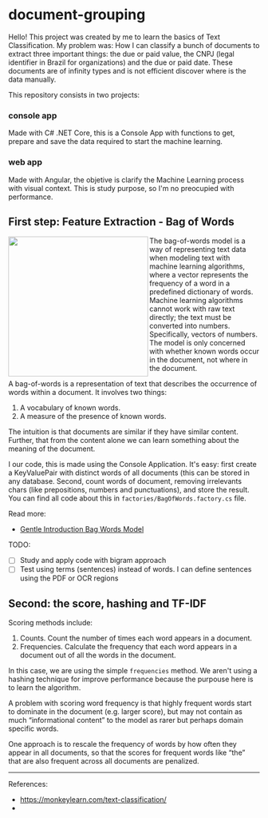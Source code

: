 # document-grouping

Hello! This project was created by me to learn the basics of Text Classification. My problem was: How I can classify a bunch of documents to extract three important things: the due or paid value, the CNPJ (legal identifier in Brazil for organizations) and the due or paid date. These documents are of infinity types and is not efficient discover where is the data manually.

This repository consists in two projects:

### console app
Made with C# .NET Core, this is a Console App with functions to get, prepare and save the data required to start the machine learning. 

### web app
Made with Angular, the objetive is clarify the Machine Learning process with visual context. This is study purpose, so I'm no preocupied with performance.


## First step: Feature Extraction - Bag of Words
<img src="https://qph.fs.quoracdn.net/main-qimg-4934f0958e121d33717f848230ef664a" width="280" align="left" />

The bag-of-words model is a way of representing text data when modeling text with machine learning algorithms, where a vector represents the frequency of a word in a predefined dictionary of words. Machine learning algorithms cannot work with raw text directly; the text must be converted into numbers. Specifically, vectors of numbers. The model is only concerned with whether known words occur in the document, not where in the document.

A bag-of-words is a representation of text that describes the occurrence of words within a document. It involves two things:
1. A vocabulary of known words.
2. A measure of the presence of known words.

The intuition is that documents are similar if they have similar content. Further, that from the content alone we can learn something about the meaning of the document.

I our code, this is made using the Console Application. It's easy: first create a KeyValuePair with distinct words of all documents (this can be stored in any database. Second, count words of document, removing irrelevants chars (like prepositions, numbers and punctuations), and store the result. You can find all code about this in `factories/BagOfWords.factory.cs` file.

Read more:
- [Gentle Introduction Bag Words Model](https://machinelearningmastery.com/gentle-introduction-bag-words-model/)

TODO:
- [ ] Study and apply code with bigram approach 
- [ ] Test using terms (sentences) instead of words. I can define sentences using the PDF or OCR regions

## Second: the score, hashing and TF-IDF

Scoring methods include:

1. Counts. Count the number of times each word appears in a document.
2. Frequencies. Calculate the frequency that each word appears in a document out of all the words in the document.

In this case, we are using the simple `frequencies` method. We aren't using a hashing technique for improve performance because the purpouse here is to learn the algorithm.

A problem with scoring word frequency is that highly frequent words start to dominate in the document (e.g. larger score), but may not contain as much “informational content” to the model as rarer but perhaps domain specific words.

One approach is to rescale the frequency of words by how often they appear in all documents, so that the scores for frequent words like “the” that are also frequent across all documents are penalized.


------------


References: 
- https://monkeylearn.com/text-classification/
- 